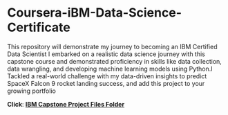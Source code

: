 # Coursera-iBM-Data-Science-Certificate
This repository will demonstrate my journey to becoming an IBM Certified Data Scientist
I embarked on a realistic data science journey with this capstone course and demonstrated proficiency in skills like data collection, data wrangling, and developing machine learning models using Python.I  Tackled a real-world challenge with my data-driven insights to predict SpaceX Falcon 9 rocket landing success, and add this project to your growing portfolio

**Click**: [<b>IBM Capstone Project Files Folder</b>](https://github.com/BlessingNehohwa/Coursera-IBM-Data-Science-Certificate/tree/main/IBM%20data%20Science%20Capstone)
